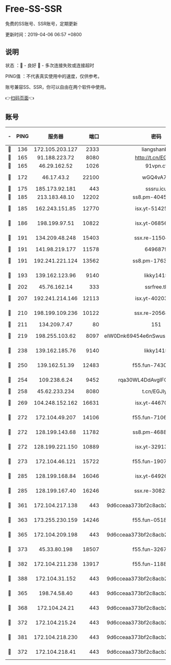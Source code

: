 # Free-SS-SSR

免费的SS账号、SSR账号，定期更新

更新时间：2019-04-06 06:57 +0800

## 说明

状态     ：🙂 - 良好 🙁 - 多次连接失败或连接超时

PING值   ：不代表真实使用中的速度，仅供参考。

账号兼容SS、SSR，你可以自由在两个软件中使用。

👉[扫码页面](https://liesauer.github.io/Free-SS-SSR/)👈

## 账号

|-|PING|服务器|端口|密码|加密方式|区域|
|:----:|:----:|:-----:|-----:|:----:|:----:|:----:|
|🙂|136|172.105.203.127|2333|liangshanbo|chacha20|JP|
|🙂|165|91.188.223.72|8080|http://t.cn/EGJIyrl|rc4-md5|RU|
|🙂|165|46.29.162.52|1026|91vpn.cf|rc4-md5|RU|
|🙂|172|46.17.43.2|22100|wGQ4vA7D|aes-256-gcm|RU|
|🙂|175|185.173.92.181|443|sssru.icu|rc4-md5|RU|
|🙂|185|213.183.48.10|12202|ss8.pm-40455231|rc4-md5|RU|
|🙂|185|162.243.151.85|12770|isx.yt-51425905|aes-256-cfb|US|
|🙂|186|198.199.97.51|10822|isx.yt-06856161|aes-256-cfb|US|
|🙂|191|134.209.48.248|15403|ssx.re-11504634|aes-256-cfb|US|
|🙂|191|141.98.219.177|11578|6496879|chacha20|US|
|🙂|191|192.241.221.124|13562|ss8.pm-17637421|aes-256-cfb|US|
|🙂|193|139.162.123.96|9140|likky1415|aes-256-cfb|JP|
|🙂|202|45.76.162.14|333|ssrfree.tk|rc4|SG|
|🙂|207|192.241.214.146|12113|isx.yt-40203662|aes-256-cfb|US|
|🙂|210|198.199.109.236|10122|ssx.re-20568805|aes-256-cfb|US|
|🙂|211|134.209.7.47|80|151|chacha20|US|
|🙂|219|198.255.103.62|8097|eIW0Dnk69454e6nSwuspv9DmS201tQ0D|aes-256-cfb|US|
|🙂|238|139.162.185.76|9140|likky1415|aes-256-cfb|DE|
|🙂|250|139.162.51.39|12483|f55.fun-74303824|aes-256-cfb|SG|
|🙂|254|109.238.6.24|9452|rqa30WL4DdAvgIFG6Fs3znzTa|aes-256-cfb|FR|
|🙂|258|45.62.233.234|8080|t.cn/EGJIyrl|rc4-md5|CA|
|🙂|269|104.248.152.162|16631|isx.yt-44670176|aes-256-cfb|SG|
|🙂|272|172.104.49.207|14106|f55.fun-71064831|aes-256-cfb|SG|
|🙂|272|128.199.143.68|11782|ss8.pm-46888146|aes-256-cfb|SG|
|🙂|272|128.199.221.150|10889|isx.yt-32913473|aes-256-cfb|SG|
|🙂|273|172.104.46.121|15722|f55.fun-19071189|aes-256-cfb|SG|
|🙂|285|128.199.168.84|16046|isx.yt-64926766|aes-256-cfb|SG|
|🙂|285|128.199.167.40|16246|ssx.re-30823019|aes-256-cfb|SG|
|🙂|361|172.104.217.138|443|9d6cceaa373bf2c8acb22e60b6a58be6|aes-256-cfb|US|
|🙂|363|173.255.230.159|14246|f55.fun-05182149|aes-256-cfb|US|
|🙂|365|172.104.209.198|443|9d6cceaa373bf2c8acb22e60b6a58be6|aes-256-cfb|US|
|🙂|373|45.33.80.198|18507|f55.fun-32675560|aes-256-cfb|US|
|🙂|382|172.104.211.238|13917|f55.fun-11889830|aes-256-cfb|US|
|🙂|388|172.104.31.152|443|9d6cceaa373bf2c8acb22e60b6a58be6|aes-256-cfb|US|
|🙂|365|198.74.58.40|443|9d6cceaa373bf2c8acb22e60b6a58be6|aes-256-cfb|US|
|🙂|368|172.104.24.21|443|9d6cceaa373bf2c8acb22e60b6a58be6|aes-256-cfb|US|
|🙂|372|172.104.215.24|443|9d6cceaa373bf2c8acb22e60b6a58be6|aes-256-cfb|US|
|🙂|381|172.104.218.230|443|9d6cceaa373bf2c8acb22e60b6a58be6|aes-256-cfb|US|
|🙁|372|172.104.218.41|443|9d6cceaa373bf2c8acb22e60b6a58be6|aes-256-cfb|US|
